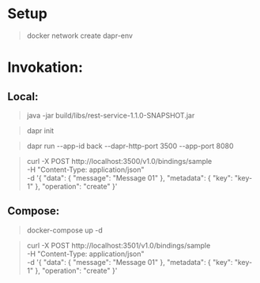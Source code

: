 # Setup

> docker network create dapr-env

# Invokation:

## Local:

> java -jar build/libs/rest-service-1.1.0-SNAPSHOT.jar

> dapr init

> dapr run --app-id back --dapr-http-port 3500 --app-port 8080 

> curl -X POST http://localhost:3500/v1.0/bindings/sample \
  -H "Content-Type: application/json" \
  -d '{
        "data": {
          "message": "Message 01"
        },
        "metadata": {
          "key": "key-1"
        },
        "operation": "create"
      }'

## Compose:

> docker-compose up -d

> curl -X POST http://localhost:3501/v1.0/bindings/sample \
  -H "Content-Type: application/json" \
  -d '{
        "data": {
          "message": "Message 01"
        },
        "metadata": {
          "key": "key-1"
        },
        "operation": "create"
      }'
